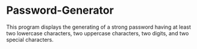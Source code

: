 # Password-Generator
This program displays the generating of a strong password having at least two lowercase characters, two uppercase characters, two digits, and two special characters.

